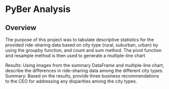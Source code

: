 # PyBer Analysis

## Overview
The purpose of this project was to tabulate descriptive statistics for the provided ride-sharing data based on city type (rural, suburban, urban) by using the groupby function, and count and sum method. The pivot function and resample method is then used to generate a multiple-line chart

Results: Using images from the summary DataFrame and multiple-line chart, describe the differences in ride-sharing data among the different city types.
Summary: Based on the results, provide three business recommendations to the CEO for addressing any disparities among the city types.
